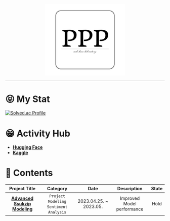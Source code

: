 <div align="center" >
    <img width="50%" src="https://github.com/PPP-Group/.github/blob/main/profile/PPP%20group%20logo.png"/>
</div>

---
# 😝 My Stat
[![Solved.ac Profile](http://mazassumnida.wtf/api/v2/generate_badge?boj=jhchoi09)](https://solved.ac/jhchoi09/)

# 😁 Activity Hub
- [**Hugging Face**](https://huggingface.co/Ash-Hun)
- [**Kaggle**](https://www.kaggle.com/jh9892)
# 📃 Contents

| Project Title | Category | Date | Description | State |
| :--------: | :-------: |:-------: | :-------------------------: | :------: |
| [**Advanced Ssukzip Modeling**](https://github.com/PPP-Group/SsukZip-Model) | `Project` `Modeling` `Sentiment Analysis` | 2023.04.25. ~ 2023.05. | Improved Model performance | Hold |
